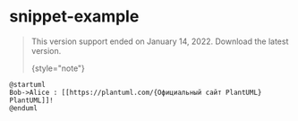# snippet-example

<snippet id="generic_warning">

> This version support ended on January 14, 2022.
> Download the latest version.
>
>{style="note"}
> 
>
```plantuml
@startuml
Bob->Alice : [[https://plantuml.com/{Официальный сайт PlantUML} PlantUML]]!
@enduml
```
</snippet>